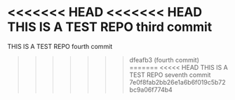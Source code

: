 <<<<<<< HEAD
<<<<<<< HEAD
THIS IS A TEST REPO third commit
=======
THIS IS A TEST REPO fourth commit
>>>>>>> dfeafb3 (fourth commit)
=======
<<<<< HEAD
THIS IS A TEST REPO seventh commit
>>>>>>> 7e0f8fab2bb26e1a6b6f019c5b72bc9a06f774b4
